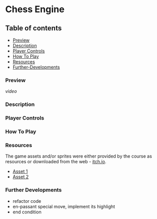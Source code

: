 # Chess Engine

## Table of contents

- [Preview](#preview)
- [Description](#description)
- [Player Controls](#player-controls)
- [How To Play](#how-to-play)
- [Resources](#resources)
- [Further-Developments](#further-developments)

### Preview

*video*

### Description

### Player Controls

### How To Play

### Resources

The game assets and/or sprites were either provided by the course as resources or downloaded from the web - [itch.io](https://itch.io/game-assets).

- [Asset 1](https://greenpixels.itch.io/pixel-art-asset-2)
- [Asset 2]()

### Further Developments

- refactor code
- en-passant special move, implement its highlight
- end condition